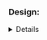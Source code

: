 ### Design:
<details about implementation such as data structures and algorithms used>

### Time Complexity:
<Big O notation with brief explanation>

### Space Complexity:
<Big O notation with brief explanation>

# for this one i convert first to a list so i can perform an a more simple way the operations, to convert is o(n) and o(n) as well to get the intersection because i have to check the whole input (when I do intersection) so i belive leads to o(2n), when i do union still o(n) to convert, but i belive is o(n) also get the 2 arrays combined and transform it in a set so probably o(n\*\*2)

